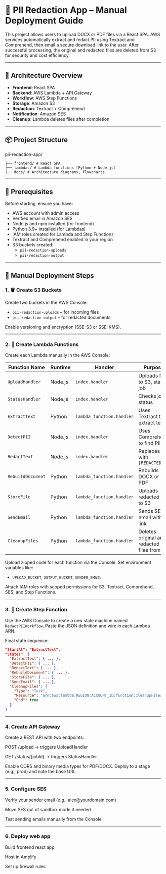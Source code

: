 # 📄 PII Redaction App – Manual Deployment Guide

This project allows users to upload DOCX or PDF files via a React SPA. AWS services automatically extract and redact PII using Textract and Comprehend, then email a secure download link to the user. After successful processing, the original and redacted files are deleted from S3 for security and cost efficiency.

---

## 🧠 Architecture Overview

- **Frontend**: React SPA
- **Backend**: AWS Lambda + API Gateway
- **Workflow**: AWS Step Functions
- **Storage**: Amazon S3
- **Redaction**: Textract + Comprehend
- **Notification**: Amazon SES
- **Cleanup**: Lambda deletes files after completion

---

## 📦 Project Structure

pii-redaction-app/

```
├── frontend/ # React SPA
├── lambdas/ # Lambda functions (Python + Node.js)
├── docs/ # Architecture diagrams, flowcharts
```

---

## 🔧 Prerequisites

Before starting, ensure you have:

- AWS account with admin access
- Verified email in Amazon SES
- Node.js and npm installed (for frontend)
- Python 3.9+ installed (for Lambdas)
- IAM roles created for Lambda and Step Functions
- Textract and Comprehend enabled in your region
- S3 buckets created:
  - `pii-redaction-uploads`
  - `pii-redaction-output`

---

## 🚀 Manual Deployment Steps

### 1. 🪣 Create S3 Buckets

Create two buckets in the AWS Console:

- `pii-redaction-uploads` – for incoming files
- `pii-redaction-output` – for redacted documents

Enable versioning and encryption (SSE-S3 or SSE-KMS).

---

### 2. 🧬 Create Lambda Functions

Create each Lambda manually in the AWS Console:

| Function Name     | Runtime | Handler                   | Purpose                                     |
| ----------------- | ------- | ------------------------- | ------------------------------------------- |
| `UploadHandler`   | Node.js | `index.handler`           | Uploads file to S3, starts job              |
| `StatusHandler`   | Node.js | `index.handler`           | Checks job status                           |
| `ExtractText`     | Python  | `lambda_function.handler` | Uses Textract to extract text               |
| `DetectPII`       | Node.js | `index.handler`           | Uses Comprehend to find PII                 |
| `RedactText`      | Node.js | `index.handler`           | Replaces PII with `[REDACTED]`              |
| `RebuildDocument` | Python  | `lambda_function.handler` | Rebuilds DOCX or PDF                        |
| `StoreFile`       | Python  | `lambda_function.handler` | Uploads redacted file to S3                 |
| `SendEmail`       | Python  | `lambda_function.handler` | Sends SES email with link                   |
| `CleanupFiles`    | Python  | `lambda_function.handler` | Deletes original and redacted files from S3 |

Upload zipped code for each function via the Console. Set environment variables like:

- `UPLOAD_BUCKET`, `OUTPUT_BUCKET`, `SENDER_EMAIL`

Attach IAM roles with scoped permissions for S3, Textract, Comprehend, SES, and Step Functions.

---

### 3. 🔄 Create Step Function

Use the AWS Console to create a new state machine named `RedactPIIWorkflow`. Paste the JSON definition and wire in each Lambda ARN.

Final state sequence:

```json
"StartAt": "ExtractText",
"States": {
  "ExtractText": { ... },
  "DetectPII": { ... },
  "RedactText": { ... },
  "RebuildDocument": { ... },
  "StoreFile": { ... },
  "SendEmail": { ... },
  "CleanupFiles": {
    "Type": "Task",
    "Resource": "arn:aws:lambda:REGION:ACCOUNT_ID:function:CleanupFiles",
    "End": true
  }
}
```

---

### 4. Create API Gateway

Create a REST API with two endpoints:

POST /upload → triggers UploadHandler

GET /status/{jobId} → triggers StatusHandler

Enable CORS and binary media types for PDF/DOCX. Deploy to a stage (e.g., prod) and note the base URL.

---

### 5. Configure SES

Verify your sender email (e.g., alex@yourdomain.com)

Move SES out of sandbox mode if needed

Test sending emails manually from the Console

---

### 6. Deploy web app

Build frontend react app

Host in Amplify

Set up firewall rules
